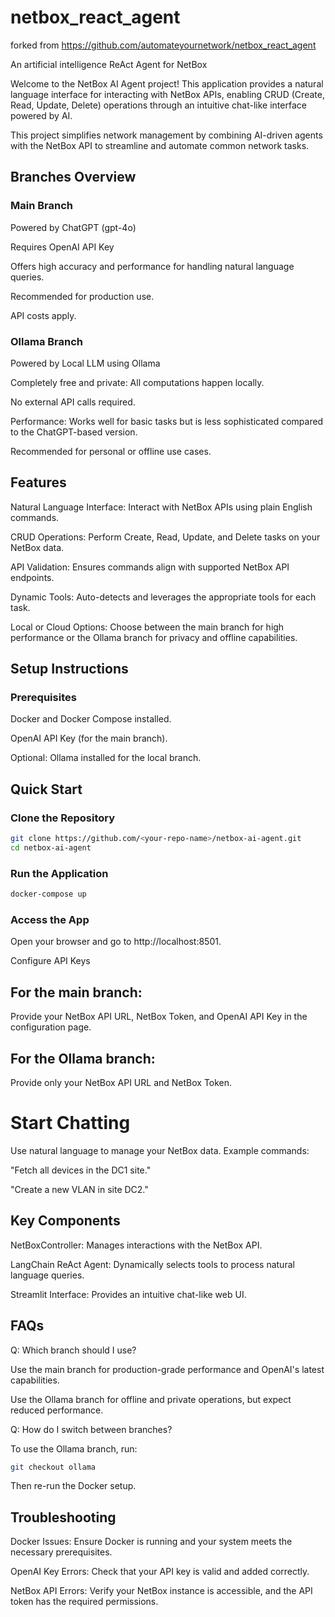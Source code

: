 # netbox_react_agent
forked from https://github.com/automateyournetwork/netbox_react_agent

An artificial intelligence ReAct Agent for NetBox 

Welcome to the NetBox AI Agent project! This application provides a natural language interface for interacting with NetBox APIs, enabling CRUD (Create, Read, Update, Delete) operations through an intuitive chat-like interface powered by AI.

This project simplifies network management by combining AI-driven agents with the NetBox API to streamline and automate common network tasks.

## Branches Overview

### Main Branch

Powered by ChatGPT (gpt-4o)

Requires OpenAI API Key

Offers high accuracy and performance for handling natural language queries.

Recommended for production use.

API costs apply.

### Ollama Branch

Powered by Local LLM using Ollama

Completely free and private: All computations happen locally.

No external API calls required.

Performance: Works well for basic tasks but is less sophisticated compared to the ChatGPT-based version.

Recommended for personal or offline use cases.

## Features

Natural Language Interface: Interact with NetBox APIs using plain English commands.

CRUD Operations: Perform Create, Read, Update, and Delete tasks on your NetBox data.

API Validation: Ensures commands align with supported NetBox API endpoints.

Dynamic Tools: Auto-detects and leverages the appropriate tools for each task.

Local or Cloud Options: Choose between the main branch for high performance or the Ollama branch for privacy and offline capabilities.

## Setup Instructions

### Prerequisites
Docker and Docker Compose installed.

OpenAI API Key (for the main branch).

Optional: Ollama installed for the local branch.

## Quick Start

### Clone the Repository

``` bash
git clone https://github.com/<your-repo-name>/netbox-ai-agent.git
cd netbox-ai-agent
```

### Run the Application

```bash
docker-compose up
```

### Access the App

Open your browser and go to http://localhost:8501.

Configure API Keys

## For the main branch:

Provide your NetBox API URL, NetBox Token, and OpenAI API Key in the configuration page.

## For the Ollama branch:
Provide only your NetBox API URL and NetBox Token.

# Start Chatting

Use natural language to manage your NetBox data. Example commands:

"Fetch all devices in the DC1 site."

"Create a new VLAN in site DC2."

## Key Components

NetBoxController: Manages interactions with the NetBox API.

LangChain ReAct Agent: Dynamically selects tools to process natural language queries.

Streamlit Interface: Provides an intuitive chat-like web UI.

## FAQs

Q: Which branch should I use?

Use the main branch for production-grade performance and OpenAI's latest capabilities.

Use the Ollama branch for offline and private operations, but expect reduced performance.

Q: How do I switch between branches?

To use the Ollama branch, run:

```bash
git checkout ollama
```

Then re-run the Docker setup.

## Troubleshooting

Docker Issues: Ensure Docker is running and your system meets the necessary prerequisites.

OpenAI Key Errors: Check that your API key is valid and added correctly.

NetBox API Errors: Verify your NetBox instance is accessible, and the API token has the required permissions.